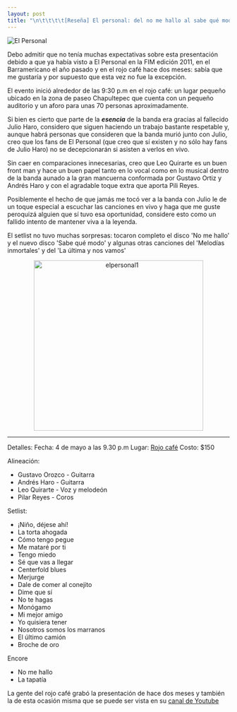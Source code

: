 ```yaml
---
layout: post
title: "\n\t\t\t\t[Reseña] El personal: del no me hallo al sabe qué modo\t\t"
---
```


![El Personal](http://blog.ferperales.net/wp-content/uploads/2013/05/elpersonal2.jpg)

Debo admitir que no tenía muchas expectativas sobre esta presentación debido a que ya había visto a El Personal en la FIM edición 2011, en el Barramericano el año pasado y en el rojo café hace dos meses: sabía que me gustaría y por supuesto que esta vez no fue la excepción.

El evento inició alrededor de las 9:30 p.m en el rojo café: un lugar pequeño ubicado en la zona de paseo Chapultepec que cuenta con un pequeño auditorio y un aforo para unas 70 personas aproximadamente.

<!-- more -->

Si bien es cierto que parte de la ***esencia*** de la banda era gracias al fallecido Julio Haro, considero que siguen haciendo un trabajo bastante respetable y, aunque habrá personas que consideren que la banda murió junto con Julio, creo que los fans de El Personal (que creo que sí existen y no sólo hay fans de Julio Haro) no se decepcionarán si asisten a verlos en vivo.

Sin caer en comparaciones innecesarias, creo que Leo Quirarte es un buen front man y hace un buen papel tanto en lo vocal como en lo musical dentro de la banda aunado a la gran mancuerna conformada por Gustavo Ortiz y Andrés Haro y con el agradable toque extra que aporta Pili Reyes.

Posiblemente el hecho de que jamás me tocó ver a la banda con Julio le de un toque especial a escuchar las canciones en vivo y haga que me guste peroquizá alguien que sí tuvo esa oportunidad, considere esto como un fallido intento de mantener viva a la leyenda.

El setlist no tuvo muchas sorpresas: tocaron completo el disco 'No me hallo' y el nuevo disco 'Sabe qué modo' y algunas otras canciones del 'Melodías inmortales' y del 'La última y nos vamos'
<p style="text-align: center;"><a href="http://blog.ferperales.net/2013/05/resena-el-personal-del-no-me-hallo-al-sabe-que-modo/elpersonal1/" rel="attachment wp-att-515"><img class=" wp-image-515 aligncenter" alt="elpersonal1" src="http://blog.ferperales.net/wp-content/uploads/2013/05/elpersonal1.jpg" width="384" height="386" /></a></p>


<hr />

Detalles:
Fecha: 4 de mayo a las 9.30 p.m
Lugar: <a href="http://rojocafe.com.mx">Rojo café</a>
Costo: $150

Alineación:
<ul>
	<li>Gustavo Orozco - Guitarra</li>
	<li>Andrés Haro - Guitarra</li>
	<li>Leo Quirarte - Voz y melodeón</li>
	<li>Pilar Reyes - Coros</li>
</ul>
Setlist:
<ul>
	<li>¡Niño, déjese ahí!</li>
	<li>La torta ahogada</li>
	<li>Cómo tengo pegue</li>
	<li>Me mataré por ti</li>
	<li>Tengo miedo</li>
	<li>Sé que vas a llegar</li>
	<li>Centerfold blues</li>
	<li>Merjurge</li>
	<li>Dale de comer al conejito</li>
	<li>Dime que sí</li>
	<li>No te hagas</li>
	<li>Monógamo</li>
	<li>Mi mejor amigo</li>
	<li>Yo quisiera tener</li>
	<li>Nosotros somos los marranos</li>
	<li>El último camión</li>
	<li>Broche de oro</li>
</ul>
Encore
<ul>
	<li>No me hallo</li>
	<li>La tapatía</li>
</ul>
La gente del rojo café grabó la presentación de hace dos meses y también la de esta ocasión misma que se puede ser vista en su <a href="http://youtube.com/rojocafe">canal de Youtube</a>
